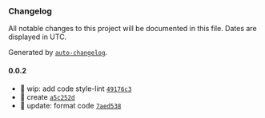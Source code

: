 ### Changelog

All notable changes to this project will be documented in this file. Dates are displayed in UTC.

Generated by [`auto-changelog`](https://github.com/CookPete/auto-changelog).

#### 0.0.2

- :construction: wip: add code style-lint [`49176c3`](https://github.com/weekitmo/flutter-assets-gen/commit/49176c313321fb00b54a78e9df0612a6161b715f)
- :tada: create [`a5c252d`](https://github.com/weekitmo/flutter-assets-gen/commit/a5c252d55e5e16846a83c43297667634c08a5ae4)
- :lipstick: update: format code [`7aed538`](https://github.com/weekitmo/flutter-assets-gen/commit/7aed538d7143787a34519fb15a88f6b38efbc9e0)
